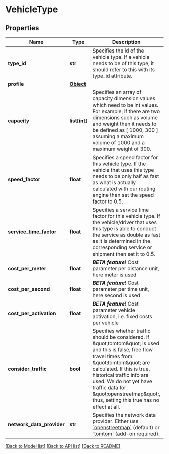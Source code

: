 # VehicleType

## Properties
Name | Type | Description | Notes
------------ | ------------- | ------------- | -------------
**type_id** | **str** | Specifies the id of the vehicle type. If a vehicle needs to be of this type, it should refer to this with its type_id attribute. | 
**profile** | [**Object**](.md) |  | [optional] 
**capacity** | **list[int]** | Specifies an array of capacity dimension values which need to be int values. For example, if there are two dimensions such as volume and weight then it needs to be defined as [ 1000, 300 ] assuming a maximum volume of 1000 and a maximum weight of 300. | [optional] 
**speed_factor** | **float** | Specifies a speed factor for this vehicle type. If the vehicle that uses this type needs to be only half as fast as what is actually calculated with our routing engine then set the speed factor to 0.5. | [optional] [default to 1]
**service_time_factor** | **float** | Specifies a service time factor for this vehicle type. If the vehicle/driver that uses this type is able to conduct the service as double as fast as it is determined in the corresponding service or shipment then set it to 0.5. | [optional] [default to 1]
**cost_per_meter** | **float** | **_BETA feature_**! Cost parameter per distance unit, here meter is used | [optional] 
**cost_per_second** | **float** | **_BETA feature_**! Cost parameter per time unit, here second is used | [optional] 
**cost_per_activation** | **float** | **_BETA feature_**! Cost parameter vehicle activation, i.e. fixed costs per vehicle | [optional] 
**consider_traffic** | **bool** | Specifies whether traffic should be considered. if \&quot;tomtom\&quot; is used and this is false, free flow travel times from \&quot;tomtom\&quot; are calculated. If this is true, historical traffic info are used. We do not yet have traffic data for \&quot;openstreetmap\&quot;, thus, setting this true has no effect at all. | [optional] [default to False]
**network_data_provider** | **str** | Specifies the network data provider. Either use [&#x60;openstreetmap&#x60;](#section/Map-Data-and-Routing-Profiles/OpenStreetMap) (default) or [&#x60;tomtom&#x60;](#section/Map-Data-and-Routing-Profiles/TomTom) (add-on required). | [optional] [default to 'openstreetmap']

[[Back to Model list]](../README.md#documentation-for-models) [[Back to API list]](../README.md#documentation-for-api-endpoints) [[Back to README]](../README.md)

